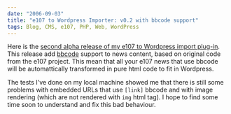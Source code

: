 ```yaml
---
date: "2006-09-03"
title: "e107 to Wordpress Importer: v0.2 with bbcode support"
tags: Blog, CMS, e107, PHP, Web, WordPress
---
```


Here is the [second alpha release of my e107 to Wordpress import plug-in](https://wordpress.org/extend/plugins/e107-importer/). This release add [bbcode](https://en.wikipedia.org/wiki/BBCode) support to news content, based on original code from the e107 project. This mean that all your e107 news that use bbcode will be automattically transformed in pure html code to fit in Wordpress.

The tests I've done on my local machine showed me that there is still some problems with embedded URLs that use `[link]` bbcode and with image rendering (which are not rendered with `img` html tag). I hope to find some time soon to understand and fix this bad behaviour.
